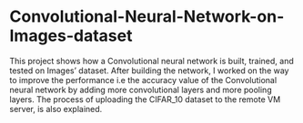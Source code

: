 # Convolutional-Neural-Network-on-Images-dataset
This project shows how a Convolutional neural network is built, trained, and tested on Images’ dataset. After building the network, I worked on the way to improve the performance i.e the accuracy value of the Convolutional neural network by adding more convolutional layers and more pooling layers. The process of uploading the CIFAR_10 dataset to the remote VM server, is also explained.
